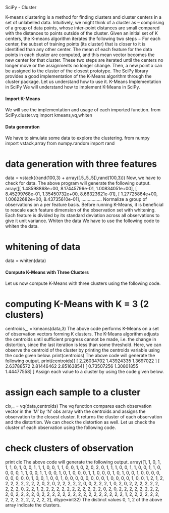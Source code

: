 
 
 


SciPy - Cluster



K-means clustering is a method for finding clusters and cluster centers in a set of unlabelled data. Intuitively, we might think of a cluster as – comprising of a group of data points, whose inter-point distances are small compared with the distances to points outside of the cluster. Given an initial set of K centers, the K-means algorithm iterates the following two steps −
For each center, the subset of training points (its cluster) that is closer to it is identified than any other center.
The mean of each feature for the data points in each cluster are computed, and this mean vector becomes the new center for that cluster.
These two steps are iterated until the centers no longer move or the assignments no longer change. Then, a new point x can be assigned to the cluster of the closest prototype. The SciPy library provides a good implementation of the K-Means algorithm through the cluster package. Let us understand how to use it.
K-Means Implementation in SciPy
We will understand how to implement K-Means in SciPy.

#### Import K-Means
We will see the implementation and usage of each imported function.
from SciPy.cluster.vq import kmeans,vq,whiten

#### Data generation
We have to simulate some data to explore the clustering.
from numpy import vstack,array
from numpy.random import rand

# data generation with three features
data = vstack((rand(100,3) + array([.5,.5,.5]),rand(100,3)))
Now, we have to check for data. The above program will generate the following output.
array([[ 1.48598868e+00, 8.17445796e-01, 1.00834051e+00],
       [ 8.45299768e-01, 1.35450732e+00, 8.66323621e-01],
       [ 1.27725864e+00, 1.00622682e+00, 8.43735610e-01],
       …………….
Normalize a group of observations on a per feature basis. Before running K-Means, it is beneficial to rescale each feature dimension of the observation set with whitening. Each feature is divided by its standard deviation across all observations to give it unit variance.
Whiten the data
We have to use the following code to whiten the data.
# whitening of data
data = whiten(data)

#### Compute K-Means with Three Clusters
Let us now compute K-Means with three clusters using the following code.
# computing K-Means with K = 3 (2 clusters)
centroids,_ = kmeans(data,3)
The above code performs K-Means on a set of observation vectors forming K clusters. The K-Means algorithm adjusts the centroids until sufficient progress cannot be made, i.e. the change in distortion, since the last iteration is less than some threshold. Here, we can observe the centroid of the cluster by printing the centroids variable using the code given below.
print(centroids)
The above code will generate the following output.
print(centroids)[ [ 2.26034702  1.43924335  1.3697022 ]
                  [ 2.63788572  2.81446462  2.85163854]
                  [ 0.73507256  1.30801855  1.44477558] ]
Assign each value to a cluster by using the code given below.
# assign each sample to a cluster
clx,_ = vq(data,centroids)
The vq function compares each observation vector in the ‘M’ by ‘N’ obs array with the centroids and assigns the observation to the closest cluster. It returns the cluster of each observation and the distortion. We can check the distortion as well. Let us check the cluster of each observation using the following code.
# check clusters of observation
print clx
The above code will generate the following output.
array([1, 1, 0, 1, 1, 1, 0, 1, 0, 0, 1, 1, 1, 0, 0, 1, 1, 0, 0, 1, 0, 2, 0, 2, 0, 1, 1, 1,
0, 0, 1, 1, 0, 0, 1, 1, 0, 0, 0, 0, 1, 1, 0, 0, 1, 1, 0, 0, 1, 0, 1, 0, 0, 0, 1, 1, 0, 0,
0, 1, 0, 1, 0, 0, 1, 0, 0, 0, 0, 0, 0, 0, 0, 0, 1, 0, 0, 1, 0, 0, 1, 0, 0, 0, 0, 0, 0, 0,
0, 1,  0, 0, 0, 0, 1, 0, 0, 1, 2, 1, 2, 2, 2, 2, 2, 2, 2, 2, 0, 2, 0, 2, 2, 2, 2, 2, 0, 0,
2, 2, 2, 1, 0, 2, 0, 2, 2, 2, 2, 2, 2, 2, 2, 2, 0, 2, 2, 1, 2, 2, 2, 2, 2, 2, 2, 2, 2, 2, 
2, 2, 0, 2, 0, 2, 2, 2, 2, 2, 2, 2, 2, 2, 0, 2, 2, 2, 2, 0, 2, 2, 2, 2, 2, 2, 2, 2, 2, 2,
2, 2, 2, 2, 2, 2, 1, 2, 2, 2, 2, 2, 2, 2, 2, 2, 2, 2, 2, 2, 2, 2], dtype=int32)
The distinct values 0, 1, 2 of the above array indicate the clusters.
